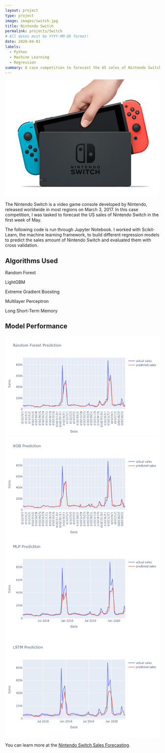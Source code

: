 ```yaml
---
layout: project
type: project
image: images/switch.jpg
title: Nintendo Switch
permalink: projects/Switch
# All dates must be YYYY-MM-DD format!
date: 2020-04-01
labels:
  - Python
  - Machine Learning
  - Regression
summary: A case competition to forecast the US sales of Nintendo Switch in the first week of May. Won first place with the most accurate model.
---
```



<img class="Nintendo Switch" src="/images/switch.png">

The Nintendo Switch is a video game console developed by Nintendo, released worldwide in most regions on March 3, 2017. In this case competition, I was tasked to forecast the US sales of Nintendo Switch in the first week of May.

The following code is run through Jupyter Notebook. I worked with Scikit-Learn, the machine learning framework, to build different regression models to predict the sales amount of Nintendo Switch and evaluated them with cross validation.

## Algorithms Used
Random Forest

LightGBM

Extreme Gradient Boosting

Multilayer Perceptron
  
Long Short-Term Memory
  
## Model Performance

<img class="RandomForest Performance" src="/images/RandomForest.png">

<img class="RandomForest Performance" src="/images/XGBoost.png">

<img class="RandomForest Performance" src="/images/MLP2.png">

<img class="RandomForest Performance" src="/images/LSTM2.png">

You can learn more at the [Nintendo Switch Sales Forecasting](https://github.com/Ze-Long/Nintendo-Switch-Sales-Forecasting).



